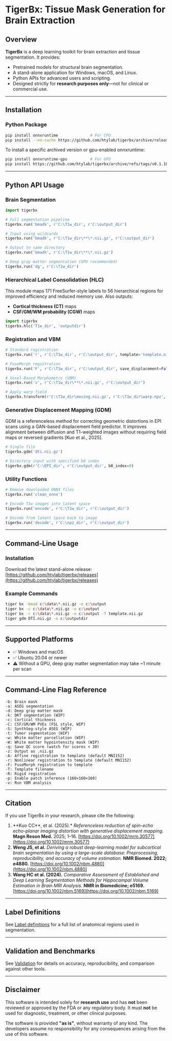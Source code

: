 # TigerBx: Tissue Mask Generation for Brain Extraction

## Overview

**TigerBx** is a deep learning toolkit for brain extraction and tissue segmentation. It provides:

* Pretrained models for structural brain segmentation.
* A stand-alone application for Windows, macOS, and Linux.
* Python APIs for advanced users and scripting.
* Designed strictly for **research purposes only**—not for clinical or commercial use.

---

## Installation

### Python Package

```bash
pip install onnxruntime              # For CPU
pip install --no-cache https://github.com/htylab/tigerbx/archive/release.zip
```

To install a specific archived version or gpu-enabled onnxruntime:

```bash
pip install onnxruntime-gpu          # For GPU
pip install https://github.com/htylab/tigerbx/archive/refs/tags/v0.1.18.tar.gz
```

---

## Python API Usage

### Brain Segmentation

```python
import tigerbx

# Full segmentation pipeline
tigerbx.run('bmadk', r'C:\T1w_dir', r'C:\output_dir')

# Input using wildcards
tigerbx.run('bmadk', r'C:\T1w_dir\**\*.nii.gz', r'C:\output_dir')

# Output to same directory
tigerbx.run('bmadk', r'C:\T1w_dir\**\*.nii.gz')

# Deep gray matter segmentation (GPU recommended)
tigerbx.run('dg', r'C:\T1w_dir')
```

### Hierarchical Label Consolidation (HLC)

This module maps 171 FreeSurfer-style labels to 56 hierarchical regions for improved efficiency and reduced memory use. Also outputs:

* **Cortical thickness (CT)** maps
* **CSF/GM/WM probability (CGW)** maps

```python
import tigerbx
tigerbx.hlc('T1w_dir', 'outputdir')
```

### Registration and VBM

```python
# Standard registration
tigerbx.run('r', r'C:\T1w_dir', r'C:\output_dir', template='template.nii.gz', save_displacement=False)

# FuseMorph registration
tigerbx.run('F', r'C:\T1w_dir', r'C:\output_dir', save_displacement=False)

# Voxel-Based Morphometry (VBM)
tigerbx.run('v', r'C:\T1w_dir\**\*.nii.gz', r'C:\output_dir')

# Apply warp field
tigerbx.transform(r'C:\T1w_dir\moving.nii.gz', r'C:\T1w_dir\warp.npz', r'C:\output_dir', interpolation='nearest')
```

### Generative Displacement Mapping (GDM)

GDM is a referenceless method for correcting geometric distortions in EPI scans using a GAN-based displacement field predictor. It improves alignment between diffusion and T1-weighted images without requiring field maps or reversed gradients \[Kuo et al., 2025].

```python
# Single file
tigerbx.gdm('dti.nii.gz')

# Directory input with specified b0 index
tigerbx.gdm(r'C:\EPI_dir', r'C:\output_dir', b0_index=0)
```

### Utility Functions

```python
# Remove downloaded ONNX files
tigerbx.run('clean_onnx')

# Encode T1w images into latent space
tigerbx.run('encode', r'C:\T1w_dir', r'C:\output_dir')

# Decode from latent space back to image
tigerbx.run('decode', r'C:\npz_dir', r'C:\output_dir')
```

---

## Command-Line Usage

### Installation

Download the latest stand-alone release:
[https://github.com/htylab/tigerbx/releases](https://github.com/htylab/tigerbx/releases)

### Example Commands

```bash
tiger bx -bmad c:\data\*.nii.gz -o c:\output
tiger bx -c c:\data\*.nii.gz -o c:\output
tiger bx -r c:\data\*.nii.gz -o c:\output -T template.nii.gz
tiger gdm DTI.nii.gz -o c:\outputdir
```

---

## Supported Platforms

* ✅ Windows and macOS
* ✅ Ubuntu 20.04 or newer
* ⚠️ Without a GPU, deep gray matter segmentation may take \~1 minute per scan

---

## Command-Line Flag Reference

```text
-b: Brain mask
-a: ASEG segmentation
-d: Deep gray matter mask
-k: DKT segmentation (WIP)
-c: Cortical thickness
-C: CSF/GM/WM PVEs (FSL style, WIP)
-S: SynthSeg-style ASEG (WIP)
-t: Tumor segmentation (WIP)
-w: White matter parcellation (WIP)
-W: White matter hypointensity mask (WIP)
-q: Save QC score (watch for scores < 30)
-z: Output as .nii.gz
-A: Affine registration to template (default MNI152)
-r: Nonlinear registration to template (default MNI152)
-F: FuseMorph registration to template
-T: Template filename
-R: Rigid registration
-p: Enable patch inference (160×160×160)
-v: Run VBM analysis
```

---

## Citation

If you use TigerBx in your research, please cite the following:

1. \*\*Kuo CC\*\*, et al. (2025).\* *Referenceless reduction of spin-echo echo-planar imaging distortion with generative displacement mapping.*
   **Magn Reson Med.** 2025; 1–16. [https://doi.org/10.1002/mrm.30577](https://doi.org/10.1002/mrm.30577)
2. **Weng JS, et al.** *Deriving a robust deep-learning model for subcortical brain segmentation by using a large-scale database: Preprocessing, reproducibility, and accuracy of volume estimation.* **NMR Biomed. 2022; e4880.** [https://doi.org/10.1002/nbm.4880](https://doi.org/10.1002/nbm.4880)
3. **Wang HC et al. (2024).**
   *Comparative Assessment of Established and Deep Learning Segmentation Methods for Hippocampal Volume Estimation in Brain MRI Analysis.*
   **NMR in Biomedicine; e5169.**
   [https://doi.org/10.1002/nbm.5169](https://doi.org/10.1002/nbm.5169)

---

## Label Definitions

See [Label definitions](doc/seglabel.md) for a full list of anatomical regions used in segmentation.

---

## Validation and Benchmarks

See [Validation](doc/validation.md) for details on accuracy, reproducibility, and comparison against other tools.

---

## Disclaimer

This software is intended solely for **research use** and has **not** been reviewed or approved by the FDA or any regulatory body. It must **not** be used for diagnostic, treatment, or other clinical purposes.

The software is provided **"as is"**, without warranty of any kind. The developers assume no responsibility for any consequences arising from the use of this software.
